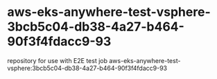 # aws-eks-anywhere-test-vsphere-3bcb5c04-db38-4a27-b464-90f3f4fdacc9-93
repository for use with E2E test job aws-eks-anywhere-test-vsphere:3bcb5c04-db38-4a27-b464-90f3f4fdacc9-93
